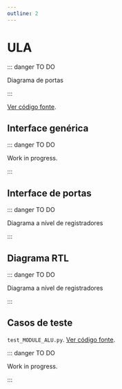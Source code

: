 ```yaml
---
outline: 2
---
```


# ULA <Badge type="info" text="MODULE_ALU.vhd"/>

::: danger TO DO

Diagrama de portas

:::

[Ver código fonte](https://github.com/pfeinsper/24a-CTI-RISCV/blob/main/src/MODULE_ALU.vhd).

## Interface genérica

::: danger TO DO

Work in progress.

:::

## Interface de portas

::: danger TO DO

Diagrama a nível de registradores

:::

## Diagrama RTL

::: danger TO DO

Diagrama a nível de registradores

:::

## Casos de teste

`test_MODULE_ALU.py`.
[Ver código fonte](https://github.com/pfeinsper/24a-CTI-RISCV/blob/main/test/test_MODULE_ALU.py).

::: danger TO DO

Work in progress.

:::
